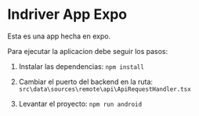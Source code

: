 # Indriver App Expo

Esta es una app hecha en expo. 

Para ejecutar la aplicacion debe seguir los pasos:

1. Instalar las dependencias:
`npm install`

2. Cambiar el puerto del backend en la ruta:
`src\data\sources\remote\api\ApiRequestHandler.tsx`

3. Levantar el proyecto:
`npm run android`